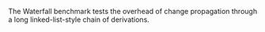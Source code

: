 The Waterfall benchmark tests the overhead of change propagation through a long linked-list-style chain of derivations.
